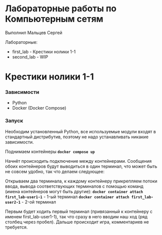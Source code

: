 # Лабораторные работы по Компьютерным сетям

Выполнил Мальцев Сергей

Лабораторные:
- first_lab - Крестики нолики 1-1
- second_lab - WIP

# Крестики нолики 1-1

### Зависимости

- Python
- Docker (Docker Compose)

### Запуск
Необходим установленный Python, все используемые модули входят в стандартный дистрибутив, поэтому не надо устанавливать никакие зависимости.

Поднимаем контейнеры
**`docker compose up`**

Начнёт происходить подключение между контейнерами.
Сообщения обоих контейнеров будут выводиться в один терминал, что может быть не совсем удобно, так что делаем следующее:

Открываем два терминала, к каждому контейнеру прикрепляем потоки ввода, вывода соответствующих терминалов с помощью команд (имена контейнеров могут быть другие):
**`docker container attach first_lab-user1-1`** - 1-ый терминал
**`docker container attach first_lab-user2-1`** - 2-ой терминал

Первым будет ходить первый терминал (привязанный к контейнеру с именем first_lab-user1-1), так что сразу в него вводим наш ход (ряд столбец через пробел). 
Дальше происходит игра, комментариев не требуется.